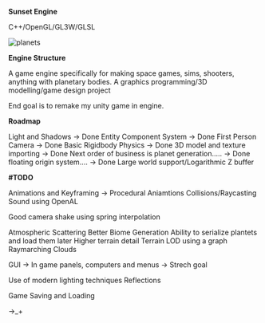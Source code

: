 **Sunset Engine**

C++/OpenGL/GL3W/GLSL

![planets](https://i.imgur.com/Aw1DiUj.png)

**Engine Structure**

A game engine specifically for making space games, sims, shooters, anything with planetary bodies. A graphics programming/3D modelling/game design project

End goal is to remake my unity game in engine. 

**Roadmap**

Light and Shadows -> Done 
Entity Component System -> Done
First Person Camera -> Done 
Basic Rigidbody Physics -> Done
3D model and texture importing -> Done
Next order of business is planet generation..... -> Done
floating origin system.... -> Done
Large world support/Logarithmic Z buffer

**#TODO**

Animations and Keyframing -> Procedural Aniamtions
Collisions/Raycasting
Sound using OpenAL

Good camera shake using spring interpolation

Atmospheric Scattering
Better Biome Generation
Ability to serialize plantets and load them later
Higher terrain detail
Terrain LOD using a graph
Raymarching Clouds
 
GUI -> In game panels, computers and menus -> Strech goal

Use of modern lighting techniques
Reflections

Game Saving and Loading


->_+



